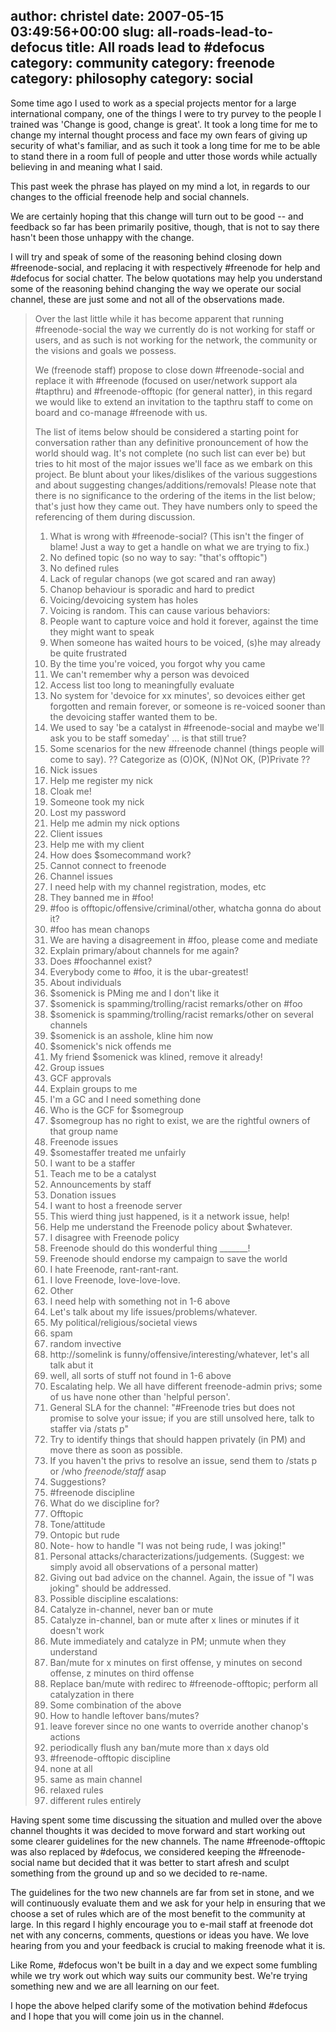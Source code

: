 author: christel
date: 2007-05-15 03:49:56+00:00
slug: all-roads-lead-to-defocus
title: All roads lead to #defocus
category: community
category: freenode
category: philosophy
category: social
---
Some time ago I used to work as a special projects mentor for a large international company, one of the things I were to try purvey to the people I trained was 'Change is good, change is great'. It took a long time for me to change my internal thought process and face my own fears of giving up security of what's familiar, and as such it took a long time for me to be able to stand there in a room full of people and utter those words while actually believing in and meaning what I said.

This past week the phrase has played on my mind a lot, in regards to our changes to the official freenode help and social channels.

We are certainly hoping that this change will turn out to be good -- and feedback so far has been primarily positive, though, that is not to say there hasn't been those unhappy with the change.

I will try and speak of some of the reasoning behind closing down #freenode-social, and replacing it with respectively #freenode for help and #defocus for social chatter.  The below quotations may help you understand some of the reasoning behind changing the way we operate our social channel, these are just some and not all of the observations made.


<blockquote>Over the last little while it has become apparent that running #freenode-social the way we currently do is not working for staff or users, and as such is not working for the network, the community or the visions and goals we possess.

We (freenode staff) propose to close down #freenode-social and replace it with #freenode (focused on user/network support ala #tapthru) and #freenode-offtopic (for general natter), in this regard we would like to extend an invitation to the tapthru staff to come on board and co-manage #freenode with us.

The list of items below should be considered a starting point for conversation rather than any definitive pronouncement of how the world should wag. It's not complete (no such list can ever be) but tries to hit most of the major issues we'll face as we embark on this project. Be blunt about your likes/dislikes of the various suggestions and about suggesting changes/additions/removals! Please note that there is no significance to the ordering of the items in the list below; that's just how they came out. They have numbers only to speed the referencing of them during discussion.

1. What is wrong with #freenode-social? (This isn't the finger of blame! Just a way to get a handle on what we are trying to fix.)
1. No defined topic (so no way to say: "that's offtopic")
2. No defined rules
3. Lack of regular chanops (we got scared and ran away)
4. Chanop behaviour is sporadic and hard to predict
5. Voicing/devoicing system has holes
1. Voicing is random. This can cause various behaviors:
1. People want to capture voice and hold it forever, against the time they might want to speak
2. When someone has waited hours to be voiced, (s)he may already be quite frustrated
3. By the time you're voiced, you forgot why you came
2. We can't remember why a person was devoiced
3. Access list too long to meaningfully evaluate
4. No system for 'devoice for xx minutes', so devoices either get forgotten and remain forever, or someone is re-voiced sooner than the devoicing staffer wanted them to be.
6. We used to say 'be a catalyst in #freenode-social and maybe we'll ask you to be staff someday' ... is that still true?
2. Some scenarios for the new #freenode channel (things people will come to say). ?? Categorize as (O)OK, (N)Not OK, (P)Private ??
1. Nick issues
1. Help me register my nick
2. Cloak me!
3. Someone took my nick
4. Lost my password
5. Help me admin my nick options
2. Client issues
1. Help me with my client
2. How does $somecommand work?
3. Cannot connect to freenode
3. Channel issues
1. I need help with my channel registration, modes, etc
2. They banned me in #foo!
3. #foo is offtopic/offensive/criminal/other, whatcha gonna do about it?
4. #foo has mean chanops
5. We are having a disagreement in #foo, please come and mediate
6. Explain primary/about channels for me again?
7. Does #foochannel exist?
8. Everybody come to #foo, it is the ubar-greatest!
4. About individuals
1. $somenick is PMing me and I don't like it
2. $somenick is spamming/trolling/racist remarks/other on #foo
3. $somenick is spamming/trolling/racist remarks/other on several channels
4. $somenick is an asshole, kline him now
5. $somenick's nick offends me
6. My friend $somenick was klined, remove it already!
5. Group issues
1. GCF approvals
2. Explain groups to me
3. I'm a GC and I need something done
4. Who is the GCF for $somegroup
5. $somegroup has no right to exist, we are the rightful owners of that group name
6. Freenode issues
1. $somestaffer treated me unfairly
2. I want to be a staffer
3. Teach me to be a catalyst
4. Announcements by staff
5. Donation issues
6. I want to host a freenode server
7. This wierd thing just happened, is it a network issue, help!
8. Help me understand the Freenode policy about $whatever.
9. I disagree with Freenode policy
10. Freenode should do this wonderful thing _______!
11. Freenode should endorse my campaign to save the world
12. I hate Freenode, rant-rant-rant.
13. I love Freenode, love-love-love.
7. Other
1. I need help with something not in 1-6 above
2. Let's talk about my life issues/problems/whatever.
3. My political/religious/societal views
4. spam
5. random invective
6. http://somelink is funny/offensive/interesting/whatever, let's all talk abut it
7. well, all sorts of stuff not found in 1-6 above
3. Escalating help. We all have different freenode-admin privs; some of us have none other than 'helpful person'.
1. General SLA for the channel: "#Freenode tries but does not promise to solve your issue; if you are still unsolved here, talk to staffer via /stats p"
2. Try to identify things that should happen privately (in PM) and move there as soon as possible.
3. If you haven't the privs to resolve an issue, send them to /stats p or /who *freenode/staff* asap
4. Suggestions?
4. #freenode discipline
1. What do we discipline for?
1. Offtopic
2. Tone/attitude
1. Ontopic but rude
2. Note- how to handle "I was not being rude, I was joking!"
3. Personal attacks/characterizations/judgements. (Suggest: we simply avoid all observations of a personal matter)
4. Giving out bad advice on the channel. Again, the issue of "I was joking" should be addressed.
2. Possible discipline escalations:
1. Catalyze in-channel, never ban or mute
2. Catalyze in-channel, ban or mute after x lines or minutes if it doesn't work
3. Mute immediately and catalyze in PM; unmute when they understand
4. Ban/mute for x minutes on first offense, y minutes on second offense, z minutes on third offense
5. Replace ban/mute with redirec to #freenode-offtopic; perform all catalyzation in there
6. Some combination of the above
3. How to handle leftover bans/mutes?
1. leave forever since no one wants to override another chanop's actions
2. periodically flush any ban/mute more than x days old
5. #freenode-offtopic discipline
1. none at all
2. same as main channel
3. relaxed rules
4. different rules entirely</blockquote>


Having spent some time discussing the situation and mulled over the above channel thoughts it was decided to move forward and start working out some clearer guidelines for the new channels. The name #freenode-offtopic was also replaced by #defocus, we considered keeping the #freenode-social name but decided that it was better to start afresh and sculpt something from the ground up and so we decided to re-name.

The guidelines for the two new channels are far from set in stone, and we will continuously evaluate them and we ask for your help in ensuring that we choose a set of rules which are of the most benefit to the community at large. In this regard I highly encourage you to e-mail staff at freenode dot net with any concerns, comments, questions or ideas you have. We love hearing from you and your feedback is crucial to making freenode what it is.

Like Rome, #defocus won't be built in a day and we expect some fumbling while we try work out which way suits our community best. We're trying something new and we are all learning on our feet.

I hope the above helped clarify some of the motivation behind #defocus and I hope that you will come join us in the channel.
